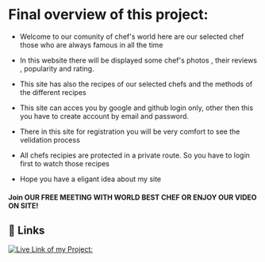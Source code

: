 # Final overview of this project:

- Welcome to our comunity of chef's world here are our selected chef those who are always famous in all the time

- In this website there will be displayed some chef's photos , their reviews , popularity and rating.

- This site has also the recipes of our selected chefs and the methods of the different recipes

- This site can acces you by google and github login only, other then this you have to create account by email and password.

- There in this site for registration you will be very comfort to see the velidation process

- All chefs recipies are protected in a private route. So you have to login first to watch those recipes
- Hope you have a eligant idea about my site

#### Join OUR FREE MEETING WITH WORLD BEST CHEF OR ENJOY OUR VIDEO ON SITE!




## 🔗 Links
[![Live Link of my Project:](https://img.shields.io/badge/My_JobField_Project-000?style=for-the-badge&logo=ko-fi&logoColor=white)](https://tenth-chef-recipe-hunter.web.app/)